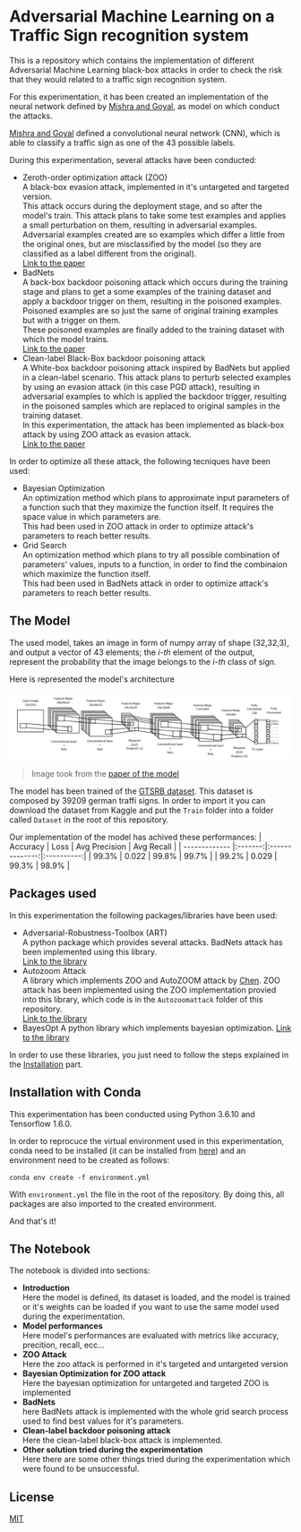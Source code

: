 # Adversarial Machine Learning on a Traffic Sign recognition system

This is a repository which contains the implementation of different Adversarial Machine Learning black-box attacks in order to check the risk that they would related to a traffic sign recognition system.

For this experimentation, it has been created an implementation of the neural network defined by [Mishra and Goyal](https://link.springer.com/article/10.1007/s11042-022-12531-w), as model on which conduct the attacks.<br/>

[Mishra and Goyal](https://link.springer.com/article/10.1007/s11042-022-12531-w) defined a convolutional neural network (CNN), which is able to classify a traffic sign as one of the 43 possible labels.

During this experimentation, several attacks have been conducted:
- Zeroth-order optimization attack (ZOO)<br/>
A black-box evasion attack, implemented in it's untargeted and targeted version.<br/>
This attack occurs during the deployment stage, and so after the model's train. This attack plans to take some test examples and applies a small perturbation on them, resulting in adversarial examples.<br/>
Adversarial examples created are so examples which differ a little from the original ones, but are misclassified by the model (so they are classified as a label different from the original).<br/>
[Link to the paper](https://arxiv.org/abs/1708.03999)
- BadNets<br/>
A back-box backdoor poisoning attack which occurs during the training stage and plans to get a some examples of the training dataset and apply a backdoor trigger on them, resulting in the poisoned examples.<br/>
Poisoned examples are so just the same of original training examples but with a trigger on them.<br/>
These poisoned examples are finally added to the training dataset with which the model trains.<br/>
[Link to the paper](https://arxiv.org/abs/1708.06733)
- Clean-label Black-Box backdoor poisoning attack<br/>
A White-box backdoor poisoning attack inspired by BadNets but applied in a clean-label scenario. This attack plans to perturb selected examples by using an evasion attack (in this case PGD attack), resulting in adversarial examples to which is applied the backdoor trigger, resulting in the poisoned samples which are replaced to original samples in the training dataset.<br/>
In this experimentation, the attack has been implemented as black-box attack by using ZOO attack as evasion attack.<br/>
[Link to the paper](https://people.csail.mit.edu/madry/lab/cleanlabel.pdf)

In order to optimize all these attack, the following tecniques have been used:
- Bayesian Optimization<br/>
An optimization method which plans to approximate input parameters of a function such that they maximize the function itself. It requires the space value in which parameters are.<br/>
This had been used in ZOO attack in order to optimize attack's parameters to reach better results.
- Grid Search<br/>
An optimization method which plans to try all possible combination of parameters' values, inputs to a function, in order to find the combinaion which maximize the function itself.<br/>
This had been used in BadNets attack in order to optimize attack's parameters to reach better results.

## The Model

The used model, takes an image in form of numpy array of shape (32,32,3), and output a vector of 43 elements; the _i-th_ element of the output, represent the probability that the image belongs to the _i-th_ class of sign.

Here is represented the model's architecture

![alt text](https://github.com/mattiacolucci/Adversarial-Machine-Learning-On-Traffic-Sign-Recognition/blob/main/Images/model_architecture.png?raw=true "Model's architecture")
> Image took from the [paper of the model](https://link.springer.com/article/10.1007/s11042-022-12531-w)

The model has been trained of the [GTSRB dataset](https://www.kaggle.com/datasets/meowmeowmeowmeowmeow/gtsrb-german-traffic-sign). This dataset is composed by 39209 german traffi signs. In order to import it you can download the dataset from Kaggle and put the ```Train``` folder into a folder called ```Dataset``` in the root of this repository.

Our implementation of the model has achived these performances:
| Accuracy      | Loss    | Avg Precision  | Avg Recall |
| ------------- |:-------:|:--------------:|:----------:|
| 99.3%         | 0.022   | 99.8%          | 99.7%      |
| 99.2%         | 0.029   | 99.3%          | 98.9%      |

## Packages used

In this experimentation the following packages/libraries have been used:
- Adversarial-Robustness-Toolbox (ART)<br/>
A python package which provides several attacks. BadNets attack has been implemented using this library.<br/>
[Link to the library](https://github.com/Trusted-AI/adversarial-robustness-toolbox)
- Autozoom Attack<br/>
A library which implements ZOO and AutoZOOM attack by [Chen](https://arxiv.org/abs/1805.11770). ZOO attack has been implemented using the ZOO implementation provied into this library, which code is in the ```Autozoomattack``` folder of this repository.<br/>
[Link to the library](https://github.com/IBM/Autozoom-Attack)
- BayesOpt
A python library which implements bayesian optimization.
[Link to the library](https://bayesian-optimization.github.io/BayesianOptimization/quickstart.html)

In order to use these libraries, you just need to follow the steps explained in the [Installation](#installation) part.

## Installation with Conda

This experimentation has been conducted using Python 3.6.10 and Tensorflow 1.6.0.

In order to reprocuce the virtual environment used in this experimentation, conda need to be installed (it can be installed from [here](https://conda.io/projects/conda/en/latest/user-guide/install/index.html)) and an environment need to be created as follows:

```
conda env create -f environment.yml
```
With ```environment.yml``` the file in the root of the repository. By doing this, all packages are also imported to the created environment.

And that's it!

## The Notebook

The notebook is divided into sections:
- <b>Introduction</b><br/>
Here the model is defined, its dataset is loaded, and the model is trained or it's weights can be loaded if you want to use the same model used during the experimentation.
- <b>Model performances</b><br/>
Here model's performances are evaluated with metrics like accuracy, precition, recall, ecc...
- <b>ZOO Attack</b><br/>
Here the zoo attack is performed in it's targeted and untargeted version
- <b>Bayesian Optimization for ZOO attack</b><br/>
Here the bayesian optimization for untargeted and targeted ZOO is implemented
- <b>BadNets</b><br/>
here BadNets attack is implemented with the whole grid search process used to find best values for it's parameters.
- <b>Clean-label backdoor poisoning attack</b><br/>
Here the clean-label black-box attack is implemented.
- <b>Other solution tried during the experimentation</b><br/>
Here there are some other things tried during the experimentation which were found to be unsuccessful. 

## License

[MIT](https://choosealicense.com/licenses/mit/)